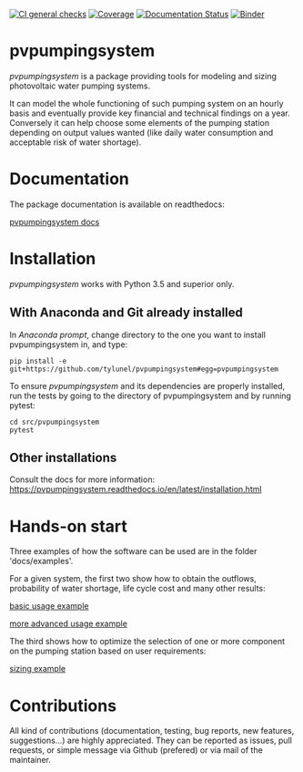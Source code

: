 [![CI general checks](https://github.com/tylunel/pvpumpingsystem/workflows/CI%20general%20checks/badge.svg)](https://github.com/tylunel/pvpumpingsystem/actions)
[![Coverage](https://codecov.io/gh/tylunel/pvpumpingsystem/branch/master/graph/badge.svg)](https://codecov.io/gh/tylunel/pvpumpingsystem)
[![Documentation Status](https://readthedocs.org/projects/pvpumpingsystem/badge/?version=latest)](https://pvpumpingsystem.readthedocs.io/en/latest/?badge=latest)
[![Binder](https://mybinder.org/badge_logo.svg)](https://mybinder.org/v2/gh/tylunel/pvpumpingsystem/master)

# pvpumpingsystem
*pvpumpingsystem* is a package providing tools for modeling and sizing
photovoltaic water pumping systems.

It can model the whole functioning of such pumping system on an hourly basis
and eventually provide key financial and technical findings on a year.
Conversely it can help choose some elements of the pumping station
depending on output values wanted (like daily water consumption and
acceptable risk of water shortage).


# Documentation
The package documentation is available on readthedocs:

[pvpumpingsystem docs](https://pvpumpingsystem.readthedocs.io/en/latest/?badge=latest)


# Installation
*pvpumpingsystem* works with Python 3.5 and superior only.

## With Anaconda and Git already installed

In *Anaconda prompt*, change directory to the one you want to install
pvpumpingsystem in, and type:
```
pip install -e git+https://github.com/tylunel/pvpumpingsystem#egg=pvpumpingsystem
```

To ensure *pvpumpingsystem* and its dependencies are properly installed,
run the tests by going to the directory of pvpumpingsystem and
by running pytest:
```
cd src/pvpumpingsystem
pytest
```

## Other installations
Consult the docs for more information:
https://pvpumpingsystem.readthedocs.io/en/latest/installation.html


# Hands-on start

Three examples of how the software can be used are in the folder
'docs/examples'.

For a given system, the first two show how to obtain the outflows,
probability of water shortage, life cycle cost and many other results:

[basic usage example](https://nbviewer.jupyter.org/github/tylunel/pvpumpingsystem/blob/master/docs/examples/simulation_tunis_basic.ipynb)

[more advanced usage example](https://nbviewer.jupyter.org/github/tylunel/pvpumpingsystem/blob/master/docs/examples/simulation_tunis_advanced.ipynb)

The third shows how to optimize the selection of one or more component
on the pumping station based on user requirements:

[sizing example](https://nbviewer.jupyter.org/github/tylunel/pvpumpingsystem/blob/master/docs/examples/sizing_example.ipynb)


# Contributions

All kind of contributions (documentation, testing, bug reports,
new features, suggestions...) are highly appreciated.
They can be reported as issues, pull requests, or simple message via
Github (prefered) or via mail of the maintainer.
